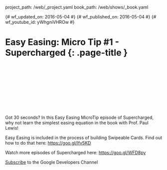 project_path: /web/_project.yaml
book_path: /web/shows/_book.yaml

{# wf_updated_on: 2016-05-04 #}
{# wf_published_on: 2016-05-04 #}
{# wf_youtube_id: yWhgniVHROw #}

# Easy Easing: Micro Tip #1 - Supercharged {: .page-title }


<div class="video-wrapper">
  <iframe class="devsite-embedded-youtube-video" data-video-id="yWhgniVHROw"
          data-autohide="1" data-showinfo="0" frameborder="0" allowfullscreen>
  </iframe>
</div>


Got 30 seconds? In this Easy Easing MicroTip episode of Supercharged, why not learn the simplest easing equation in the book with Prof. Paul Lewis!

Easy Easing is included in the process of building Swipeable Cards. Find out how to do that here: https://goo.gl/Ifv5KD

Watch more episodes of Supercharged here: https://goo.gl/WFD8py

[Subscribe](https://goo.gl/LLLNvf) to the Google Developers Channel
